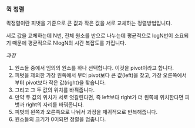 ### 퀵 정렬

퀵정렬이란 피벗을 기준으로 큰 값과 작은 값을 서로 교체하는 정렬방법입니다.

서로 값을 교체하는데 N번, 전체 원소를 반으로 나누는데 평균적으로 logN번이 소요되기 때문에 평균적으로 NlogN의 시간 복잡도를 가집니다.

*과정*

1. 원소들 중에서 임의의 원소를 하나 선택합니다. 이것을 pivot이라고 합니다. 
2. 피벗을 제외한 가장 왼쪽에서 부터 pivot보다 큰 값(left)을 찾고, 가장 오른쪽에서부터 pivot보다 작은 값(right)을 찾습니다.
3. 그리고 그 두 값의 위치를 바꿔줍니다.
4. 만약 두 값의 위치가 서로 엇갈린다면, 즉 left보다 right가 더 왼쪽에 위치한다면 피벗과 right의 자리를 바꿔줍니다.
5. 피벗의 왼쪽과 오른쪽으로 나눠서 과정을 재귀적으로 반복해줍니다.
6. 원소들의 크기가 0이되면 정렬을 멈춥니다.

